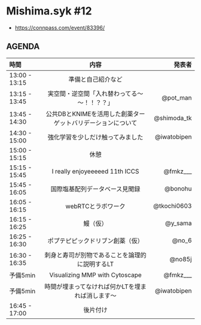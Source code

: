 # Mishima.syk #12
- https://connpass.com/event/83396/


## AGENDA

| 時間 | 内容| 発表者 |
|:------------ |:--------------:| ------------:|
|13:00 - 13:15|準備と自己紹介など||
|13:15 - 13:45|実空間・逆空間「入れ替わってる～～！！？？」|@pot_man|
|13:45 - 14:30|公共DBとKNIMEを活用した創薬ターゲットバリデーションについて|@shimoda_tk|
|14:30 - 15:00| 強化学習を少しだけ触ってみました|@iwatobipen|
|15:00 - 15:15|休憩||
|15:15 - 15:45|I really enjoyeeeeed 11th ICCS |@fmkz___|
|15:45 - 16:05|国際塩基配列データベース見聞録|@bonohu|
|16:05 - 16:15|webRTCとラボワーク|@tkochi0603|
|16:15 - 16:25|鰻（仮）|@y_sama|
|16:25 - 16:30|ポプテピピックドリブン創薬（仮）|@no_6|
|16:30 - 16:35|刺身と寿司が別物であることを論理的に説明するLT|@no85j|
|予備5min|Visualizing MMP with Cytoscape|@fmkz___|
|予備5min|時間が埋まってなければ何かLTを埋まれば消します〜|@iwatobipen|
|16:45 - 17:00|後片付け||
